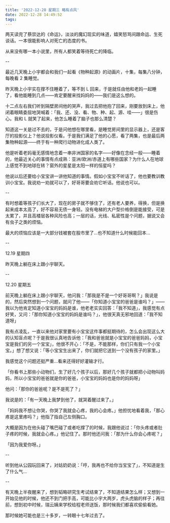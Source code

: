 ```yaml
---
title: '2022-12-28 星期三 略有点风'
date: 2022-12-28 14:49:52
tags:
---
```


两天读完了蔡崇达的《命运》，淡淡的魔幻现实的味道，嬉笑怒骂间跟命运、生死谈话。一本很能影响人对死亡的态度的书。

从来没有哪一本小说里，所有人都笑着等待死亡的降临。

--

最近几天晚上小宇都会和我们一起看《物种起源》的动画片，十集，每集八分钟，每晚看 2 集睡觉。

昨天晚上小宇实在撑不住睡着了，等不到 L 回来，于是就任由他和老妈一起睡了，看他能睡到几点——肯定要醒来找妈妈的——我们是这么想的。

十二点左右我们听到隔壁房间他的哭声，我过去把他抱了回来，刚要放到床上，他闭着眼睛委屈地哭喊着：「我、还、没、看、物、种、起、源、哇——」很是伤心。我和 L 就笑了起来，他怎么睡着了脑子也那么清楚？

知道这一关是过不去的，于是问他想在哪里看，是睡觉房间里的显示器上，还是客厅的投影仪上？他说投影仪看。于是我们满足了他的心愿，看了两集，也是最后两集物种起源——终于有一种爬行动物进化成人类了。

他是听着老妈毫无感情地念着一串非洲国家的名字——好像在念经一般——睡着的，他最近关心的事情有点成熟：亚洲/欧洲/赤道上有哪些国家？为什么人在地球上感觉不到地球在转？窗外的星星是太阳一样的恒星吗？

他说以后还要给小宝宝讲一讲他知道的事情。假如小宝宝不听话了，他也要教训教训小宝宝。我说劝一劝就可以了，好哥哥要会劝它听话。他说也可以。

--

有时想着等孩子们长大了，现在的房子就不够住了，还有老人要养，得换，但是换起来成本太高了，好不容易无债一身轻。没有电梯的大户型价格倒是能接受，可是太累了，并且高楼层各种风险也高；一层的话，光线、私密性是个问题，据说又会有虫子之类的烦恼。

最大的烦恼应该是一大部分钱被套在股市里了...也不知道什么时候能回本...

--

12.19 星期四

昨天晚上躺在床上跟小宇聊天。

--

12.20 星期五

前天晚上躺在床上跟小宇聊天，他问我：「那我是不是一个好哥哥啊？」我说是的，然后突然想到一个问题，就问了他——「你知道小宝宝的爸爸是谁吗？」——我以为他肯定知道小宝宝的妈妈是谁，他老老实实回答：「我不知道」，我感觉有点好笑，又问：「那你知道小宝宝的妈妈是谁吗？」，他很天真无邪地回道：「我不知道呀」

我有点凌乱，一直以来他对家里要有小宝宝这件事都挺期待的，怎么会出现这么大的认知盲点呢？于是我很认真地告诉他：「我和爸爸就是小宝宝的爸爸妈妈，小宝宝是我们的另一个宝宝」，他很不开心：「不是，不能那样，你们只有我一个小宝宝。」想了想又说：「等小宝宝生出来了，你们就把它送到一个没有孩子的家里。」

我感觉这个问题还挺严重...看来还得好好灌输才行。

「你看书上那些小动物们，生了好几个孩子以后，那好几个孩子就都把小动物叫妈妈，所以小宝宝的爸爸就是你的爸爸，小宝宝的妈妈也是你的妈妈呀」

他问：「那你的爸爸呢？是不是死了？」

我说是的：「有一天晚上我梦到他了，就哭着醒过来了。」

「妈妈我不想让你哭，你哭了我就会心疼，我的心会疼。」他担忧地看着我，「那心疼是这里疼吗？」他指了指自己左侧胸口。

大概是因为在他头碰了嘴巴碰了或者吃撑了的时候，我跟他说过：「你头疼或者肚子疼的时候，我就会心疼。」他记住了。那时他还问我：「那为什么你会心疼呢？」

「因为我爱你呀。」

--

听到他从公园玩回来了，对姑奶奶说：「哼，我再也不给你当宝宝了」，不知道是生了什么气...

--

有天晚上半夜醒来了，想到韬略研究生考试结束了，不知道结果怎么样；又想到一开始见他的时候，他还不到门把手高，可能比小宇大两岁，虎头虎脑的样子；再往前，想到初中时候，瑞云姨来学校给程老师送饭，那时候我们都喜欢偷偷看她。

那时候她可能也是三十多岁，一转眼十七年过去了。



